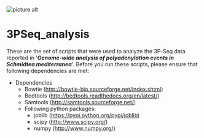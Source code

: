 ![picture alt](https://www.dropbox.com/s/ut6gmslobtqtwmk/3P_Header.gif?dl=0 "PolyA position profiling by sequencing")

# 3PSeq_analysis
These are the set of scripts that were used to analyze the 3P-Seq data reported in '***Genome-wide analysis of polyadenylation events in <i>Schmidtea mediterranea</i>***'. Before you run these scripts, please ensure that following dependencies are met:

* Dependencies
  * Bowtie (http://bowtie-bio.sourceforge.net/index.shtml)
  * Bedtools (http://bedtools.readthedocs.org/en/latest/)
  * Samtools (http://samtools.sourceforge.net/)
  * Following python packages:
    * joblib (https://pypi.python.org/pypi/joblib)
    * scipy (http://www.scipy.org/)
    * numpy (http://www.numpy.org/)
